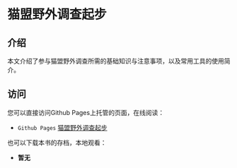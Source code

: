 # 猫盟野外调查起步

## 介绍

本文介绍了参与猫盟野外调查所需的基础知识与注意事项，以及常用工具的使用简介。

## 访问

您可以直接访问Github Pages上托管的页面，在线阅读：

- `Github Pages` [猫盟野外调查起步](https://konrumi.github.io/field-investigation-startup/ "猫盟野外调查起步")

也可以下载本书的存档，本地观看：

- **暂无**
